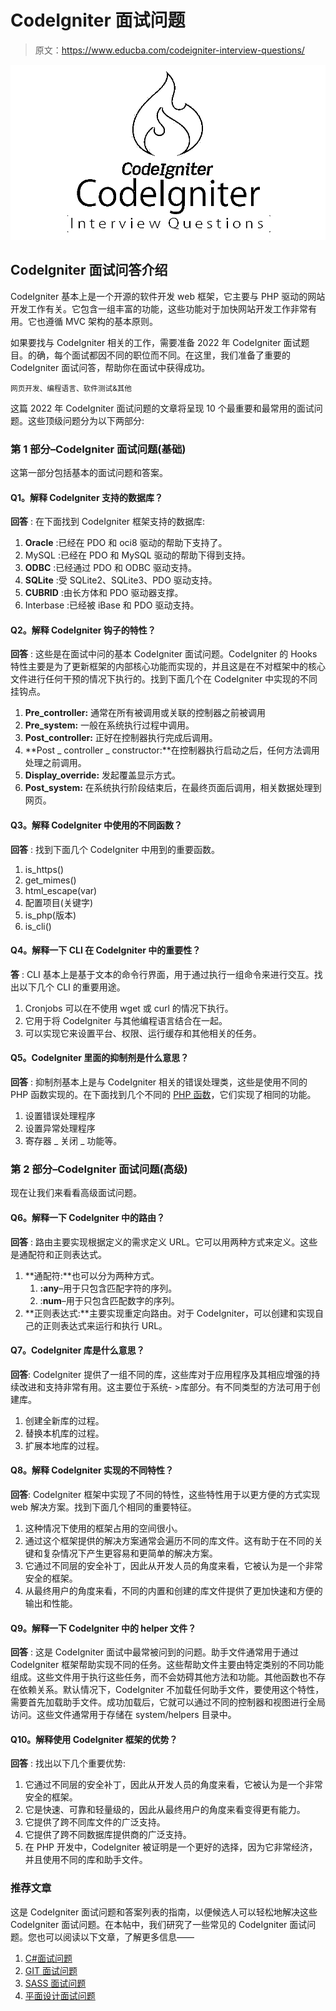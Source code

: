 # CodeIgniter 面试问题

> 原文：<https://www.educba.com/codeigniter-interview-questions/>

![CodeIgniter Interview Questions](img/cd39790b96e4d3649886863ed6c737c5.png)



## CodeIgniter 面试问答介绍

CodeIgniter 基本上是一个开源的软件开发 web 框架，它主要与 PHP 驱动的网站开发工作有关。它包含一组丰富的功能，这些功能对于加快网站开发工作非常有用。它也遵循 MVC 架构的基本原则。

如果要找与 CodeIgniter 相关的工作，需要准备 2022 年 CodeIgniter 面试题目。的确，每个面试都因不同的职位而不同。在这里，我们准备了重要的 CodeIgniter 面试问答，帮助你在面试中获得成功。

<small>网页开发、编程语言、软件测试&其他</small>

这篇 2022 年 CodeIgniter 面试问题的文章将呈现 10 个最重要和最常用的面试问题。这些顶级问题分为以下两部分:

### 第 1 部分–CodeIgniter 面试问题(基础)

这第一部分包括基本的面试问题和答案。

#### Q1。解释 CodeIgniter 支持的数据库？

**回答** :
在下面找到 CodeIgniter 框架支持的数据库:

1.  **Oracle** :已经在 PDO 和 oci8 驱动的帮助下支持了。
2.  MySQL :已经在 PDO 和 MySQL 驱动的帮助下得到支持。
3.  **ODBC** :已经通过 PDO 和 ODBC 驱动支持。
4.  **SQLite** :受 SQLite2、SQLite3、PDO 驱动支持。
5.  **CUBRID** :由长方体和 PDO 驱动器支撑。
6.  Interbase :已经被 iBase 和 PDO 驱动支持。

#### Q2。解释 CodeIgniter 钩子的特性？

**回答** :
这些是在面试中问的基本 CodeIgniter 面试问题。CodeIgniter 的 Hooks 特性主要是为了更新框架的内部核心功能而实现的，并且这是在不对框架中的核心文件进行任何干预的情况下执行的。找到下面几个在 CodeIgniter 中实现的不同挂钩点。

1.  **Pre_controller:** 通常在所有被调用或关联的控制器之前被调用
2.  **Pre_system:** 一般在系统执行过程中调用。
3.  **Post_controller:** 正好在控制器执行完成后调用。
4.  **Post _ controller _ constructor:**在控制器执行启动之后，任何方法调用处理之前调用。
5.  **Display_override:** 发起覆盖显示方式。
6.  **Post_system:** 在系统执行阶段结束后，在最终页面后调用，相关数据处理到网页。

#### Q3。解释 CodeIgniter 中使用的不同函数？

**回答** :
找到下面几个 CodeIgniter 中用到的重要函数。

1.  is_https()
2.  get_mimes()
3.  html_escape(var)
4.  配置项目(关键字)
5.  is_php(版本)
6.  is_cli()

#### Q4。解释一下 CLI 在 CodeIgniter 中的重要性？

**答** :
CLI 基本上是基于文本的命令行界面，用于通过执行一组命令来进行交互。找出以下几个 CLI 的重要用途。

1.  Cronjobs 可以在不使用 wget 或 curl 的情况下执行。
2.  它用于将 CodeIgniter 与其他编程语言结合在一起。
3.  可以实现它来设置平台、权限、运行缓存和其他相关的任务。

#### Q5。CodeIgniter 里面的抑制剂是什么意思？

**回答** :
抑制剂基本上是与 CodeIgniter 相关的错误处理类，这些是使用不同的 PHP 函数实现的。在下面找到几个不同的 [PHP 函数](https://www.educba.com/php-interview-questions/)，它们实现了相同的功能。

1.  设置错误处理程序
2.  设置异常处理程序
3.  寄存器 _ 关闭 _ 功能等。

### 第 2 部分–CodeIgniter 面试问题(高级)

现在让我们来看看高级面试问题。

#### Q6。解释一下 CodeIgniter 中的路由？

**回答** :
路由主要实现根据定义的需求定义 URL。它可以用两种方式来定义。这些是通配符和正则表达式。

1.  **通配符:**也可以分为两种方式。
    1.  **:any**–用于只包含匹配字符的序列。
    2.  :**num**–用于只包含匹配数字的序列。
2.  **正则表达式:**主要实现重定向路由。对于 CodeIgniter，可以创建和实现自己的正则表达式来运行和执行 URL。

#### Q7。CodeIgniter 库是什么意思？

**回答**:
CodeIgniter 提供了一组不同的库，这些库对于应用程序及其相应增强的持续改进和支持非常有用。这主要位于系统- >库部分。有不同类型的方法可用于创建库。

1.  创建全新库的过程。
2.  替换本机库的过程。
3.  扩展本地库的过程。

#### Q8。解释 CodeIgniter 实现的不同特性？

**回答**:
CodeIgniter 框架中实现了不同的特性，这些特性用于以更方便的方式实现 web 解决方案。找到下面几个相同的重要特征。

1.  这种情况下使用的框架占用的空间很小。
2.  通过这个框架提供的解决方案通常会遍历不同的库文件。这有助于在不同的关键和复杂情况下产生更容易和更简单的解决方案。
3.  它通过不同层的安全补丁，因此从开发人员的角度来看，它被认为是一个非常安全的框架。
4.  从最终用户的角度来看，不同的内置和创建的库文件提供了更加快速和方便的输出和性能。

#### Q9。解释一下 CodeIgniter 中的 helper 文件？

**回答** :
这是 CodeIgniter 面试中最常被问到的问题。助手文件通常用于通过 CodeIgniter 框架帮助实现不同的任务。这些帮助文件主要由特定类别的不同功能组成。这些文件用于执行这些任务，而不会妨碍其他方法和功能。其他函数也不存在依赖关系。默认情况下，CodeIgniter 不加载任何助手文件，要使用这个特性，需要首先加载助手文件。成功加载后，它就可以通过不同的控制器和视图进行全局访问。这些文件通常用于存储在 system/helpers 目录中。

#### Q10。解释使用 CodeIgniter 框架的优势？

**回答** :
找出以下几个重要优势:

1.  它通过不同层的安全补丁，因此从开发人员的角度来看，它被认为是一个非常安全的框架。
2.  它是快速、可靠和轻量级的，因此从最终用户的角度来看变得更有能力。
3.  它提供了跨不同库文件的广泛支持。
4.  它提供了跨不同数据库提供商的广泛支持。
5.  在 PHP 开发中，CodeIgniter 被证明是一个更好的选择，因为它非常经济，并且使用不同的库和助手文件。

### 推荐文章

这是 CodeIgniter 面试问题和答案列表的指南，以便候选人可以轻松地解决这些 CodeIgniter 面试问题。在本帖中，我们研究了一些常见的 CodeIgniter 面试问题。您也可以阅读以下文章，了解更多信息——

1.  [C#面试问题](https://www.educba.com/c-sharp-interview-questions-and-answers/)
2.  [GIT 面试问题](https://www.educba.com/git-interview-questions/)
3.  [SASS 面试问题](https://www.educba.com/sass-interview-questions/)
4.  [平面设计面试问题](https://www.educba.com/graphic-design-interview-questions/)





